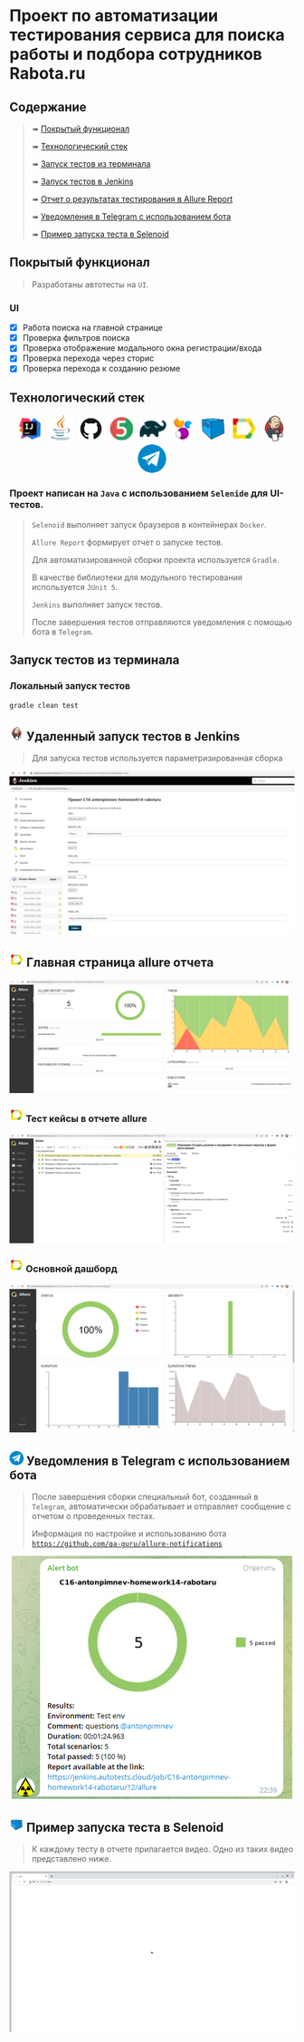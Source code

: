 # Проект по автоматизации тестирования сервиса для поиска работы и подбора сотрудников Rabota.ru

## 	Содержание

> ➠ [Покрытый функционал](#покрытый-функционал)
>
> ➠ [Технологический стек](#технологический-стек)
>
> ➠ [Запуск тестов из терминала](#запуск-тестов-из-терминала)
>
> ➠ [Запуск тестов в Jenkins](#-удаленный-запуск-тестов-в-Jenkins)
>
> ➠ [Отчет о результатах тестирования в Allure Report](#-главная-страница-allure-отчета)
>
> ➠ [Уведомления в Telegram с использованием бота](#-уведомления-в-telegram-с-использованием-бота)
>
> ➠ [Пример запуска теста в Selenoid](#-пример-запуска-теста-в-selenoid)

##  Покрытый функционал
> Разработаны автотесты на <code>UI</code>.
### UI

- [x] Работа поиска на главной странице
- [x] Проверка фильтров поиска
- [x] Проверка отображение модального окна регистрации/входа
- [x] Проверка перехода через сторис
- [x] Проверка перехода к созданию резюме

## Технологический стек

<p align="center">
<a href="https://www.jetbrains.com/idea/"><img src="/readme_attach/design/Intelij_IDEA.png" width="50" height="50"  alt="IDEA"/></a>
<a href="https://www.java.com/"><img src="/readme_attach/design/Java.png" width="50" height="50"  alt="Java"/></a>
<a href="https://github.com/"><img src="/readme_attach/design/GitHub-Mark.png" width="50" height="50"  alt="Github"/></a>
<a href="https://junit.org/junit5/"><img src="/readme_attach/design/JUnit5.png" width="50" height="50"  alt="JUnit 5"/></a>
<a href="https://gradle.org/"><img src="/readme_attach/design/Gradle.png" width="50" height="50"  alt="Gradle"/></a>
<a href="https://selenide.org/"><img src="/readme_attach/design/Selenide.png" width="50" height="50"  alt="Selenide"/></a>
<a href="https://aerokube.com/selenoid/"><img src="/readme_attach/design/Selenoid.png" width="50" height="50"  alt="Selenoid"/></a>
<a href="https://github.com/allure-framework/allure2"><img src="/readme_attach/design/Allure_Report.png" width="50" height="50"  alt="Allure"/></a>
<a href="https://www.jenkins.io/"><img src="/readme_attach/design/Jenkins.png" width="50" height="50"  alt="Jenkins"/></a>
<a href="https://telegram.org/"><img src="/readme_attach/design/Telegram.png" width="50" height="50"  alt="Telegram"/></a>
</p>

### Проект написан на <code>Java</code> с использованием <code>Selenide</code> для UI-тестов.
>
> <code>Selenoid</code> выполняет запуск браузеров в контейнерах <code>Docker</code>.
>
> <code>Allure Report</code> формирует отчет о запуске тестов.
>
> Для автоматизированной сборки проекта используется <code>Gradle</code>.
>
> В качестве библиотеки для модульного тестирования используется <code>JUnit 5</code>.
>
> <code>Jenkins</code> выполняет запуск тестов.
>
> После завершения тестов отправляются уведомления с помощью бота в <code>Telegram</code>.

## Запуск тестов из терминала

### Локальный запуск тестов

```
gradle clean test 
```

## <img  width="25" height="25" title="Jenkins" src="/readme_attach/design/Jenkins.png"> Удаленный запуск тестов в Jenkins

> Для запуска тестов используется параметризированная сборка
<p align="center">
<img title="Jenkins" src="readme_attach/settings.png">
</p>

## <img width="25" height="25" title="Allure_Report" src="readme_attach/design/Allure_Report.png"> Главная страница allure отчета

<p align="center">
<img title="Allure_main" src="readme_attach/allure.png">
</p>

### <img width="25" height="25" title="Allure_Report" src="readme_attach/design/Allure_Report.png"> Тест кейсы в отчете allure

<p align="center">
<img title="Allure_suits" src="readme_attach/allure_suits.png">
</p>

### <img width="25" height="25" title="Allure_Report" src="readme_attach/design/Allure_Report.png"> Основной дашборд

<p align="center">
<img title="Allure_dashboard" src="readme_attach/graphs.png">
</p>

## <img width="25" height="25" title="Telegram" src="readme_attach/design/Telegram.png"> Уведомления в Telegram с использованием бота

> После завершения сборки специальный бот, созданный в <code>Telegram</code>, автоматически обрабатывает и отправляет сообщение с отчетом о проведенных тестах.
>
> Информация по настройке и использованию бота <code>https://github.com/qa-guru/allure-notifications</code>

<p align="center">
<img title="Telegram_notifications" src="readme_attach/telegram_allure.png">
</p>

## <img width="25" height="25" title="Selenoid" src="readme_attach/design/Selenoid.png"> Пример запуска теста в Selenoid

> К каждому тесту в отчете прилагается видео. Одно из таких видео представлено ниже.

<p align="center">
<img title="Selenoid" src="readme_attach/selenoid.gif">
</p>